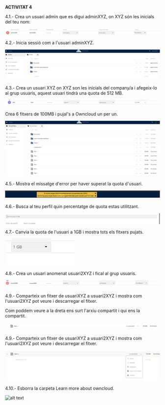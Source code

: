 
**ACTIVITAT 4**


4.1.- Crea un usuari admin que es digui adminXYZ, on XYZ són les inicials del teu nom:

![alt text](admin.png)


4.2.- Inicia sessió com a l'usuari adminXYZ.

![alt text](nouusuari.png)


4.3.- Crea un usuari XYZ on XYZ son les inicials del company/a i afegeix-lo al grup usuaris, aquest usuari tindrà una quota de 512 MB.

![alt text](usuaricompany.png)

Crea 6 fitxers de 100MB i pujal's a Owncloud un per un.

![alt text](archius.png)

4.5.- Mostra el missatge d'error per haver superat la quota d'usuari.

![alt text](avis.png)

4.6.- Busca al teu perfil quin percentatge de quota estas utilitzant.

![alt text](em.png)

4.7.- Canvia la quota de l'usuari a 1GB i mostra tots els fitxers pujats.

![alt text](gb.png)

4.8.- Crea un usuari anomenat usuari2XYZ i fical al grup usuaris.

![alt text](2.png)

4.9.- Comparteix un fitxer de usuariXYZ a usuari2XYZ i mostra com l'usuari2XYZ pot veure i descarregar el fitxer.

Com poddem veure a la dreta ens surt l'arxiu compartit i qui ens la compartit.

![alt text](compartit.png)

4.9.- Comparteix un fitxer de usuariXYZ a usuari2XYZ i mostra com l'usuari2XYZ pot veure i descarregar el fitxer.

![alt text](descargar.png)

4.10.- Esborra la carpeta Learn more about owncloud.

![alt text](esborrar.png)















